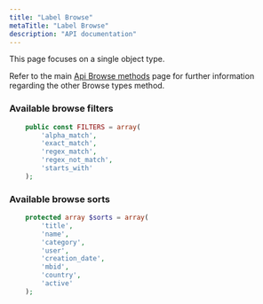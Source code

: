 ```yaml
---
title: "Label Browse"
metaTitle: "Label Browse"
description: "API documentation"
---
```


This page focuses on a single object type.

Refer to the main [Api Browse methods](https://ampache.org/api/api-browse) page for further information regarding the other Browse types method.

### Available browse filters

```PHP
    public const FILTERS = array(
        'alpha_match',
        'exact_match',
        'regex_match',
        'regex_not_match',
        'starts_with'
    );
```

### Available browse sorts

```PHP
    protected array $sorts = array(
        'title',
        'name',
        'category',
        'user',
        'creation_date',
        'mbid',
        'country',
        'active'
    );
```
